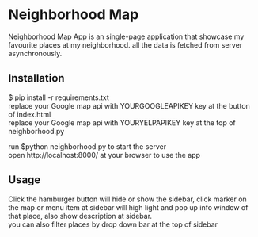 # Neighborhood Map
Neighborhood Map App is an single-page application that showcase my favourite places at my neighborhood. all the data is fetched from server asynchronously.

## Installation
$ pip install -r requirements.txt<br>
replace your Google map api with YOURGOOGLEAPIKEY key at the button of index.html <br>
replace your Google map api with YOURYELPAPIKEY key at the top of neighborhood.py <br>

run $python neighborhood.py to start the server<br>
open http://localhost:8000/ at your browser to use the app


## Usage
Click the hamburger button will hide or show the sidebar, click marker on the map or menu item at sidebar will high light and pop up info window of that place, also show description at sidebar. <br>
you can also filter places by drop down bar at the top of sidebar